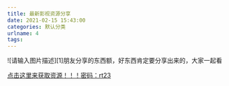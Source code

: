 ```yaml
---
title: 最新影视资源分享
date: 2021-02-15 15:43:00
categories: 默认分类
urlname: 4
tags:
---
```

<!--markdown-->![请输入图片描述][1]朋友分享的东西额，好东西肯定要分享出来的，大家一起看
[点击这里来获取资源！！！密码：rt23][2]


  [1]: https://i.loli.net/2021/02/15/pucksTXr2PEgojM.jpg
  [2]: https://pan.baidu.com/s/1Nyl1WB1XWvuiZTPIiLxDPA